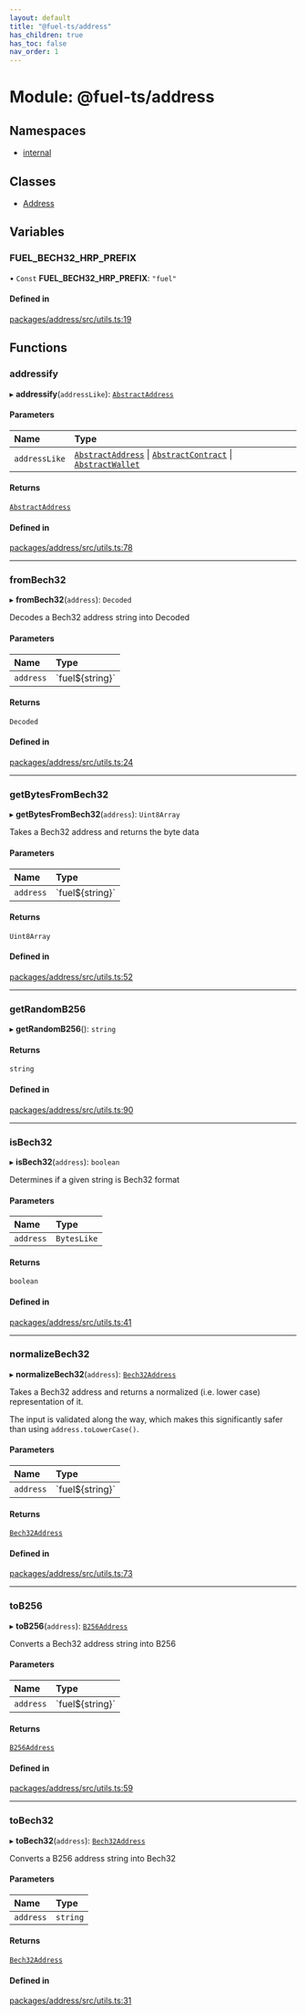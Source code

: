```yaml
---
layout: default
title: "@fuel-ts/address"
has_children: true
has_toc: false
nav_order: 1
---
```


# Module: @fuel-ts/address

## Namespaces

- [internal](namespaces/internal.md)

## Classes

- [Address](classes/Address.md)

## Variables

### FUEL\_BECH32\_HRP\_PREFIX

• `Const` **FUEL\_BECH32\_HRP\_PREFIX**: ``"fuel"``

#### Defined in

[packages/address/src/utils.ts:19](https://github.com/FuelLabs/fuels-ts/blob/master/packages/address/src/utils.ts#L19)

## Functions

### addressify

▸ **addressify**(`addressLike`): [`AbstractAddress`](classes/internal-AbstractAddress.md)

#### Parameters

| Name | Type |
| :------ | :------ |
| `addressLike` | [`AbstractAddress`](classes/internal-AbstractAddress.md) \| [`AbstractContract`](classes/internal-AbstractContract.md) \| [`AbstractWallet`](classes/internal-AbstractWallet.md) |

#### Returns

[`AbstractAddress`](classes/internal-AbstractAddress.md)

#### Defined in

[packages/address/src/utils.ts:78](https://github.com/FuelLabs/fuels-ts/blob/master/packages/address/src/utils.ts#L78)

___

### fromBech32

▸ **fromBech32**(`address`): `Decoded`

Decodes a Bech32 address string into Decoded

#### Parameters

| Name | Type |
| :------ | :------ |
| `address` | \`fuel${string}\` |

#### Returns

`Decoded`

#### Defined in

[packages/address/src/utils.ts:24](https://github.com/FuelLabs/fuels-ts/blob/master/packages/address/src/utils.ts#L24)

___

### getBytesFromBech32

▸ **getBytesFromBech32**(`address`): `Uint8Array`

Takes a Bech32 address and returns the byte data

#### Parameters

| Name | Type |
| :------ | :------ |
| `address` | \`fuel${string}\` |

#### Returns

`Uint8Array`

#### Defined in

[packages/address/src/utils.ts:52](https://github.com/FuelLabs/fuels-ts/blob/master/packages/address/src/utils.ts#L52)

___

### getRandomB256

▸ **getRandomB256**(): `string`

#### Returns

`string`

#### Defined in

[packages/address/src/utils.ts:90](https://github.com/FuelLabs/fuels-ts/blob/master/packages/address/src/utils.ts#L90)

___

### isBech32

▸ **isBech32**(`address`): `boolean`

Determines if a given string is Bech32 format

#### Parameters

| Name | Type |
| :------ | :------ |
| `address` | `BytesLike` |

#### Returns

`boolean`

#### Defined in

[packages/address/src/utils.ts:41](https://github.com/FuelLabs/fuels-ts/blob/master/packages/address/src/utils.ts#L41)

___

### normalizeBech32

▸ **normalizeBech32**(`address`): [`Bech32Address`](namespaces/internal.md#bech32address)

Takes a Bech32 address and returns a normalized (i.e. lower case) representation of it.

The input is validated along the way, which makes this significantly safer than
using `address.toLowerCase()`.

#### Parameters

| Name | Type |
| :------ | :------ |
| `address` | \`fuel${string}\` |

#### Returns

[`Bech32Address`](namespaces/internal.md#bech32address)

#### Defined in

[packages/address/src/utils.ts:73](https://github.com/FuelLabs/fuels-ts/blob/master/packages/address/src/utils.ts#L73)

___

### toB256

▸ **toB256**(`address`): [`B256Address`](namespaces/internal.md#b256address)

Converts a Bech32 address string into B256

#### Parameters

| Name | Type |
| :------ | :------ |
| `address` | \`fuel${string}\` |

#### Returns

[`B256Address`](namespaces/internal.md#b256address)

#### Defined in

[packages/address/src/utils.ts:59](https://github.com/FuelLabs/fuels-ts/blob/master/packages/address/src/utils.ts#L59)

___

### toBech32

▸ **toBech32**(`address`): [`Bech32Address`](namespaces/internal.md#bech32address)

Converts a B256 address string into Bech32

#### Parameters

| Name | Type |
| :------ | :------ |
| `address` | `string` |

#### Returns

[`Bech32Address`](namespaces/internal.md#bech32address)

#### Defined in

[packages/address/src/utils.ts:31](https://github.com/FuelLabs/fuels-ts/blob/master/packages/address/src/utils.ts#L31)
